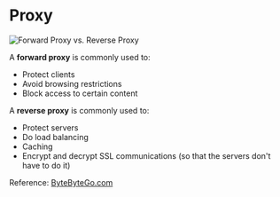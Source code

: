 # Proxy

![Forward Proxy vs. Reverse Proxy](https://substackcdn.com/image/fetch/w_1456,c_limit,f_webp,q_auto:good,fl_progressive:steep/https%3A%2F%2Fbucketeer-e05bbc84-baa3-437e-9518-adb32be77984.s3.amazonaws.com%2Fpublic%2Fimages%2F257642d6-9742-432b-9ca8-2a866dea04dd_1445x1536.jpeg)


A **forward proxy** is commonly used to:
* Protect clients
* Avoid browsing restrictions
* Block access to certain content

A **reverse proxy** is commonly used to:
* Protect servers
* Do load balancing
* Caching
* Encrypt and decrypt SSL communications (so that the servers don't have to do it)

Reference: [ByteByteGo.com](https://blog.bytebytego.com/p/ep25-proxy-vs-reverse-proxy)
